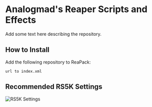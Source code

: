 # Analogmad's Reaper Scripts and Effects

Add some text here describing the repository.

## How to Install

Add the following repository to ReaPack:


```
url to index.xml
```


## Recommended RS5K Settings

![RS5K Settings](https://github.com/analogmad/reaper/blob/main/images/your-image-filename.png)
